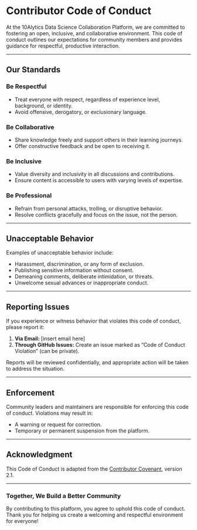 # Contributor Code of Conduct  

At the 10Alytics Data Science Collaboration Platform, we are committed to fostering an open, inclusive, and collaborative environment. This code of conduct outlines our expectations for community members and provides guidance for respectful, productive interaction.  

---

## **Our Standards**  

### **Be Respectful**  
- Treat everyone with respect, regardless of experience level, background, or identity.  
- Avoid offensive, derogatory, or exclusionary language.  

### **Be Collaborative**  
- Share knowledge freely and support others in their learning journeys.  
- Offer constructive feedback and be open to receiving it.  

### **Be Inclusive**  
- Value diversity and inclusivity in all discussions and contributions.  
- Ensure content is accessible to users with varying levels of expertise.  

### **Be Professional**  
- Refrain from personal attacks, trolling, or disruptive behavior.  
- Resolve conflicts gracefully and focus on the issue, not the person.  

---

## **Unacceptable Behavior**  
Examples of unacceptable behavior include:  
- Harassment, discrimination, or any form of exclusion.  
- Publishing sensitive information without consent.  
- Demeaning comments, deliberate intimidation, or threats.  
- Unwelcome sexual advances or inappropriate conduct.  

---

## **Reporting Issues**  
If you experience or witness behavior that violates this code of conduct, please report it:  
1. **Via Email:** [insert email here]  
2. **Through GitHub Issues:** Create an issue marked as “Code of Conduct Violation” (can be private).  

Reports will be reviewed confidentially, and appropriate action will be taken to address the situation.  

---

## **Enforcement**  
Community leaders and maintainers are responsible for enforcing this code of conduct. Violations may result in:  
- A warning or request for correction.  
- Temporary or permanent suspension from the platform.  

---

## **Acknowledgment**  
This Code of Conduct is adapted from the [Contributor Covenant](https://www.contributor-covenant.org/), version 2.1.  

---

### **Together, We Build a Better Community**  

By contributing to this platform, you agree to uphold this code of conduct. Thank you for helping us create a welcoming and respectful environment for everyone!  
